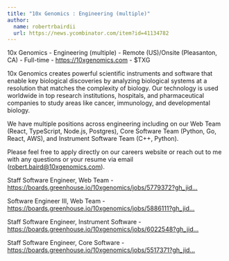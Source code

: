```yaml
---
title: "10x Genomics : Engineering (multiple)"
author:
  name: robertrbairdii
  url: https://news.ycombinator.com/item?id=41134782
---
```

10x Genomics - Engineering (multiple) - Remote (US)&#x2F;Onsite (Pleasanton, CA) - Full-time - <a href="https:&#x2F;&#x2F;10xgenomics.com" rel="nofollow">https:&#x2F;&#x2F;10xgenomics.com</a> - $TXG

10x Genomics creates powerful scientific instruments and software that enable key biological discoveries by analyzing biological systems at a resolution that matches the complexity of biology. Our technology is used worldwide in top research institutions, hospitals, and pharmaceutical companies to study areas like cancer, immunology, and developmental biology.

We have multiple positions across engineering including on our Web Team (React, TypeScript, Node.js, Postgres), Core Software Team (Python, Go, React, AWS), and Instrument Software Team (C++, Python).

Please feel free to apply directly on our careers website or reach out to me with any questions or your resume via email (robert.baird@10xgenomics.com).

Staff Software Engineer, Web Team - <a href="https:&#x2F;&#x2F;boards.greenhouse.io&#x2F;10xgenomics&#x2F;jobs&#x2F;5779372?gh_jid=5779372" rel="nofollow">https:&#x2F;&#x2F;boards.greenhouse.io&#x2F;10xgenomics&#x2F;jobs&#x2F;5779372?gh_jid...</a>

Software Engineer III, Web Team - <a href="https:&#x2F;&#x2F;boards.greenhouse.io&#x2F;10xgenomics&#x2F;jobs&#x2F;5886111?gh_jid=5886111" rel="nofollow">https:&#x2F;&#x2F;boards.greenhouse.io&#x2F;10xgenomics&#x2F;jobs&#x2F;5886111?gh_jid...</a>

Staff Software Engineer, Instrument Software - <a href="https:&#x2F;&#x2F;boards.greenhouse.io&#x2F;10xgenomics&#x2F;jobs&#x2F;6022548?gh_jid=6022548" rel="nofollow">https:&#x2F;&#x2F;boards.greenhouse.io&#x2F;10xgenomics&#x2F;jobs&#x2F;6022548?gh_jid...</a>

Staff Software Engineer, Core Software - <a href="https:&#x2F;&#x2F;boards.greenhouse.io&#x2F;10xgenomics&#x2F;jobs&#x2F;5517371?gh_jid=5517371" rel="nofollow">https:&#x2F;&#x2F;boards.greenhouse.io&#x2F;10xgenomics&#x2F;jobs&#x2F;5517371?gh_jid...</a>
